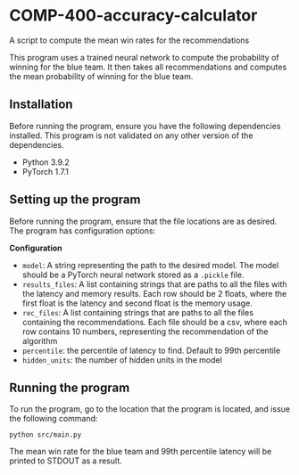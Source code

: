 # COMP-400-accuracy-calculator
A script to compute the mean win rates for the recommendations

This program uses a trained neural network to compute the probability of winning for the blue team. It then takes all recommendations and computes the mean probability of winning for the blue team. 

## Installation

Before running the program, ensure you have the following dependencies installed. This program is not validated on any other version of the dependencies. 

- Python 3.9.2
- PyTorch 1.7.1



## Setting up the program 

Before running the program, ensure that the file locations are as desired. The program has configuration options:

**Configuration**

- ```model```: A string representing the path to the desired model. The model should be a PyTorch neural network stored as a ```.pickle``` file.
- ```results_files```: A list containing strings that are paths to all the files with the latency and memory results. Each row should be 2 floats, where the first float is the latency and second float is the memory usage.
- ```rec_files```: A list containing strings that are paths to all the files containing the recommendations. Each file should be a csv, where each row contains 10 numbers, representing the recommendation of the algorithm
- ```percentile```: the percentile of latency to find. Default to 99th percentile
- ```hidden_units```: the number of hidden units in the model



## Running the program

To run the program, go to the location that the program is located, and issue the following command:

```
python src/main.py
```

The mean win rate for the blue team and 99th percentile latency will be printed to STDOUT as a result. 